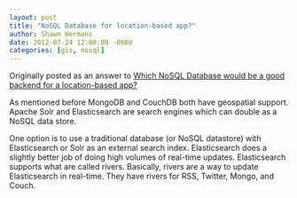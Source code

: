 ```yaml
---
layout: post
title: "NoSQL Database for location-based app?"
author: Shawn Hermans
date: 2012-07-24 12:00:00 -0600
categories: [gis, nosql]
---
```

Originally posted as an answer to [Which NoSQL Database would be a good backend for a location-based app?](https://www.quora.com/Which-NoSQL-Database-would-be-a-good-back-end-for-a-location-based-app/answer/Shawn-Hermans?srid=hLq3)

As mentioned before MongoDB and CouchDB both have geospatial support.  Apache Solr and Elasticsearch are search engines which can double as a NoSQL data store.

One option is to use a traditional database (or NoSQL datastore) with Elasticsearch or Solr as an external search index.  Elasticsearch does a slightly better job of doing high volumes of real-time updates.  Elasticsearch supports what are called rivers.  Basically, rivers are a way to update Elasticsearch in real-time.  They have rivers for RSS, Twitter, Mongo, and Couch.
